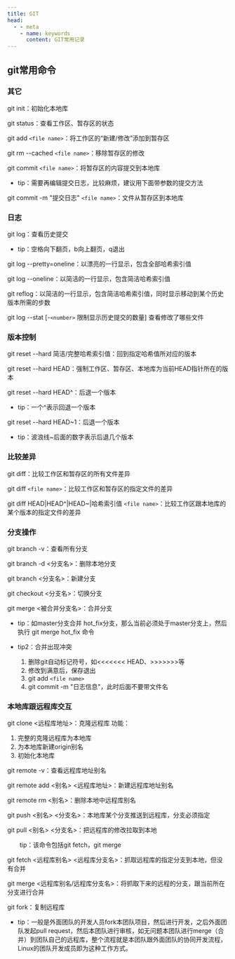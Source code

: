 ```yaml
---
title: GIT
head:
  - - meta
    - name: keywords
      content: GIT常用记录
---
```


## git常用命令

### 其它

git init：初始化本地库

git status：查看工作区、暂存区的状态

git add `<file name>`：将工作区的“新建/修改”添加到暂存区

git rm --cached `<file name>`：移除暂存区的修改

git commit `<file name>`：将暂存区的内容提交到本地库

* tip：需要再编辑提交日志，比较麻烦，建议用下面带参数的提交方法

git commit -m "提交日志" `<file name>`：文件从暂存区到本地库

 

### 日志

git log：查看历史提交

* tip：空格向下翻页，b向上翻页，q退出

git log --pretty=oneline：以漂亮的一行显示，包含全部哈希索引值

git log --oneline：以简洁的一行显示，包含简洁哈希索引值

git reflog：以简洁的一行显示，包含简洁哈希索引值，同时显示移动到某个历史版本所需的步数

git log --stat  [-`<number>` 限制显示历史提交的数量]  查看修改了哪些文件

 

### 版本控制

git reset --hard 简洁/完整哈希索引值：回到指定哈希值所对应的版本

git reset --hard HEAD：强制工作区、暂存区、本地库为当前HEAD指针所在的版本

git reset --hard HEAD^：后退一个版本　　

* tip：一个^表示回退一个版本

git reset --hard HEAD~1：后退一个版本

* tip：波浪线~后面的数字表示后退几个版本

 

### 比较差异

git diff：比较工作区和暂存区的所有文件差异

git diff `<file name>`：比较工作区和暂存区的指定文件的差异

git diff HEAD|HEAD^|HEAD~|哈希索引值 `<file name>`：比较工作区跟本地库的某个版本的指定文件的差异

 

### 分支操作

git branch -v：查看所有分支

git branch -d <分支名>：删除本地分支

git branch <分支名>：新建分支

git checkout <分支名>：切换分支

git merge <被合并分支名>：合并分支

* tip：如master分支合并 hot_fix分支，那么当前必须处于master分支上，然后执行 git merge hot_fix 命令

* tip2：合并出现冲突

    1. 删除git自动标记符号，如<<<<<<< HEAD、>>>>>>>等
    2. 修改到满意后，保存退出
    3. git add `<file name>`
    4. git commit -m "日志信息"，此时后面不要带文件名

### 本地库跟远程库交互

git clone <远程库地址>：克隆远程库
功能：
1. 完整的克隆远程库为本地库
2. 为本地库新建origin别名
3. 初始化本地库

git remote -v：查看远程库地址别名

git remote add <别名> <远程库地址>：新建远程库地址别名

git remote rm <别名>：删除本地中远程库别名

git push <别名> <分支名>：本地库某个分支推送到远程库，分支必须指定

git pull <别名> <分支名>：把远程库的修改拉取到本地

　　tip：该命令包括git fetch，git merge

git fetch <远程库别名> <远程库分支名>：抓取远程库的指定分支到本地，但没有合并

git merge <远程库别名/远程库分支名>：将抓取下来的远程的分支，跟当前所在分支进行合并

git fork：复制远程库

* tip：一般是外面团队的开发人员fork本团队项目，然后进行开发，之后外面团队发起pull request，然后本团队进行审核，如无问题本团队进行merge（合并）到团队自己的远程库，整个流程就是本团队跟外面团队的协同开发流程，Linux的团队开发成员即为这种工作方式。